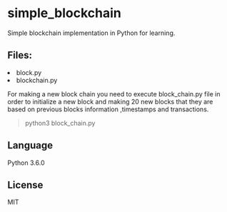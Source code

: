 # simple_blockchain
Simple blockchain implementation in Python for learning.

<h2>Files:</h2>

<li>block.py</li>
<li>blockchain.py</li>

For making a new block chain you need to execute block_chain.py file in order to initialize a new block and making 20 new blocks that they are based on previous blocks information ,timestamps and transactions.

> python3 block_chain.py 

<h2>Language</h2>
Python 3.6.0


<h2>License</h2>
MIT
